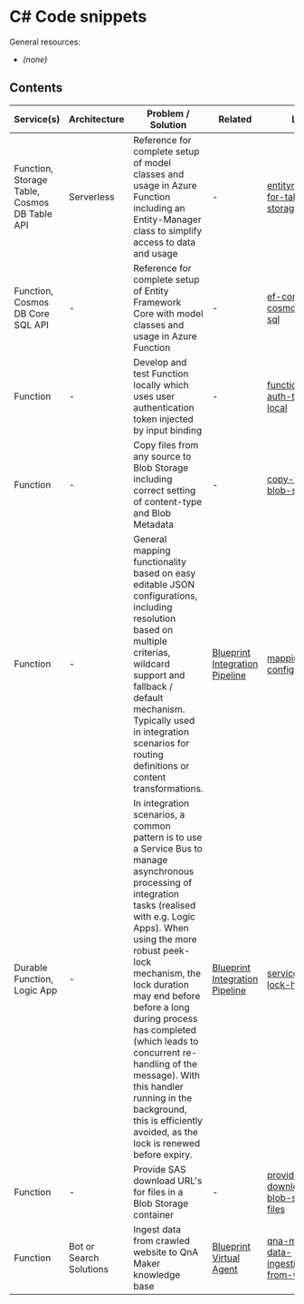 # C# Code snippets
General resources:
* _(none)_

<!-- Note: Edit tables with https://www.tablesgenerator.com/markdown_tables -->

## Contents
| Service(s)                      | Architecture                | Problem / Solution                      | Related | Link                            |
|---------------------------------|-----------------------------|-----------------------------------------|---------|---------------------------------|
| Function, Storage Table, Cosmos DB Table API | Serverless | Reference for complete setup of model classes and usage in Azure Function including an Entity-Manager class to simplify access to data and usage | - | [entitymanager-for-table-storage](./entitymanager-for-table-storage) |
| Function, Cosmos DB Core SQL API | - | Reference for complete setup of Entity Framework Core with model classes and usage in Azure Function | - | [ef-core-with-cosmos-db-sql](./ef-core-with-cosmos-db-sql) |
| Function | - | Develop and test Function locally which uses user authentication token injected by input binding | - | [function-user-auth-token-local](./function-user-auth-token-local) |
| Function | - | Copy files from any source to Blob Storage including correct setting of content-type and Blob Metadata | - | [copy-files-to-blob-storage](./copy-files-to-blob-storage) |
| Function | - | General mapping functionality based on easy editable JSON configurations, including resolution based on multiple criterias, wildcard support and fallback / default mechanism. Typically used in integration scenarios for routing definitions or content transformations.  | [Blueprint Integration Pipeline](../../Blueprints/integration-pipeline) | [mapping-configuration](./mapping-configuration) |
| Durable Function, Logic App | - | In integration scenarios, a common pattern is to use a Service Bus to manage asynchronous processing of integration tasks (realised with e.g. Logic Apps). When using the more robust peek-lock mechanism, the lock duration may end before before a long during process has completed (which leads to concurrent re-handling of the message). With this handler running in the background, this is efficiently avoided, as the lock is renewed before expiry.  | [Blueprint Integration Pipeline](../../Blueprints/integration-pipeline) | [service-bus-lock-handler](./service-bus-lock-handler) |
| Function | - | Provide SAS download URL's for files in a Blob Storage container | - | [provide-download-of-blob-storage-files](./provide-download-of-blob-storage-files) |
| Function | Bot or Search Solutions | Ingest data from crawled website to QnA Maker knowledge base | [Blueprint Virtual Agent](../../Blueprints/virtual-agent) | [qna-maker-data-ingestion-from-website](./qna-maker-data-ingestion-from-website) ]
